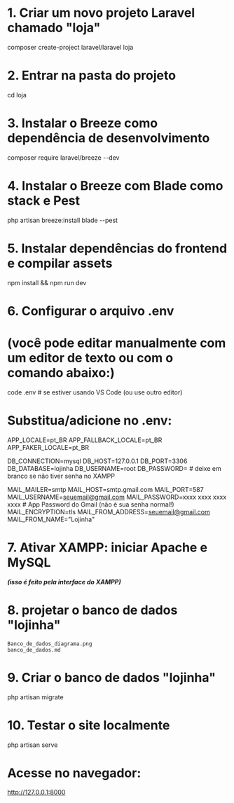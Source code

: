# 1. Criar um novo projeto Laravel chamado "loja"
composer create-project laravel/laravel loja

# 2. Entrar na pasta do projeto
cd loja

# 3. Instalar o Breeze como dependência de desenvolvimento
composer require laravel/breeze --dev

# 4. Instalar o Breeze com Blade como stack e Pest
php artisan breeze:install blade --pest

# 5. Instalar dependências do frontend e compilar assets
npm install && npm run dev

# 6. Configurar o arquivo .env
# (você pode editar manualmente com um editor de texto ou com o comando abaixo:)
code .env  # se estiver usando VS Code (ou use outro editor)

# Substitua/adicione no .env:
APP_LOCALE=pt_BR
APP_FALLBACK_LOCALE=pt_BR
APP_FAKER_LOCALE=pt_BR

DB_CONNECTION=mysql
DB_HOST=127.0.0.1
DB_PORT=3306
DB_DATABASE=lojinha
DB_USERNAME=root
DB_PASSWORD=  # deixe em branco se não tiver senha no XAMPP

MAIL_MAILER=smtp
MAIL_HOST=smtp.gmail.com 
MAIL_PORT=587
MAIL_USERNAME=seuemail@gmail.com
MAIL_PASSWORD=xxxx xxxx xxxx xxxx  # App Password do Gmail (não é sua senha normal!)
MAIL_ENCRYPTION=tls
MAIL_FROM_ADDRESS=seuemail@gmail.com
MAIL_FROM_NAME="Lojinha"

# 7. Ativar XAMPP: iniciar Apache e MySQL
***(isso é feito pela interface do XAMPP)***

# 8. projetar o banco de dados "lojinha"
    Banco_de_dados_diagrama.png
    banco_de_dados.md

# 9. Criar o banco de dados "lojinha"
php artisan migrate

# 10. Testar o site localmente
php artisan serve

# Acesse no navegador:
 http://127.0.0.1:8000
